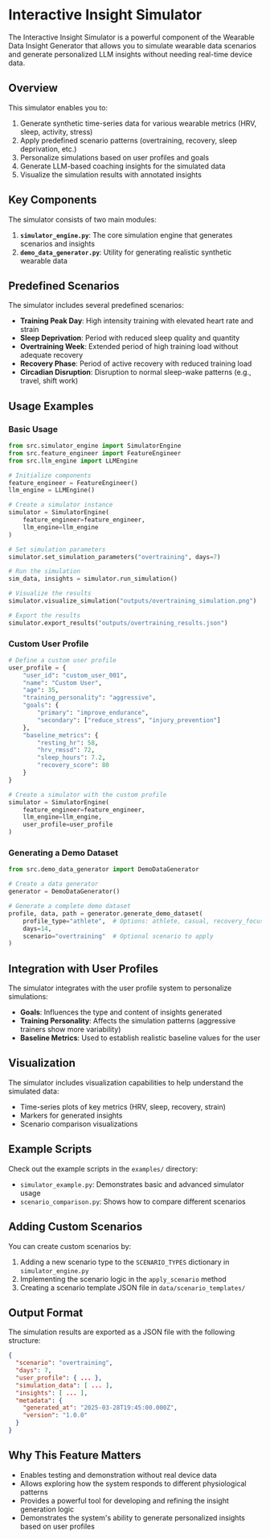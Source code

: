 # Interactive Insight Simulator

The Interactive Insight Simulator is a powerful component of the Wearable Data Insight Generator that allows you to simulate wearable data scenarios and generate personalized LLM insights without needing real-time device data.

## Overview

This simulator enables you to:

1. Generate synthetic time-series data for various wearable metrics (HRV, sleep, activity, stress)
2. Apply predefined scenario patterns (overtraining, recovery, sleep deprivation, etc.)
3. Personalize simulations based on user profiles and goals
4. Generate LLM-based coaching insights for the simulated data
5. Visualize the simulation results with annotated insights

## Key Components

The simulator consists of two main modules:

1. **`simulator_engine.py`**: The core simulation engine that generates scenarios and insights
2. **`demo_data_generator.py`**: Utility for generating realistic synthetic wearable data

## Predefined Scenarios

The simulator includes several predefined scenarios:

- **Training Peak Day**: High intensity training with elevated heart rate and strain
- **Sleep Deprivation**: Period with reduced sleep quality and quantity
- **Overtraining Week**: Extended period of high training load without adequate recovery
- **Recovery Phase**: Period of active recovery with reduced training load
- **Circadian Disruption**: Disruption to normal sleep-wake patterns (e.g., travel, shift work)

## Usage Examples

### Basic Usage

```python
from src.simulator_engine import SimulatorEngine
from src.feature_engineer import FeatureEngineer
from src.llm_engine import LLMEngine

# Initialize components
feature_engineer = FeatureEngineer()
llm_engine = LLMEngine()

# Create a simulator instance
simulator = SimulatorEngine(
    feature_engineer=feature_engineer,
    llm_engine=llm_engine
)

# Set simulation parameters
simulator.set_simulation_parameters("overtraining", days=7)

# Run the simulation
sim_data, insights = simulator.run_simulation()

# Visualize the results
simulator.visualize_simulation("outputs/overtraining_simulation.png")

# Export the results
simulator.export_results("outputs/overtraining_results.json")
```

### Custom User Profile

```python
# Define a custom user profile
user_profile = {
    "user_id": "custom_user_001",
    "name": "Custom User",
    "age": 35,
    "training_personality": "aggressive",
    "goals": {
        "primary": "improve_endurance",
        "secondary": ["reduce_stress", "injury_prevention"]
    },
    "baseline_metrics": {
        "resting_hr": 58,
        "hrv_rmssd": 72,
        "sleep_hours": 7.2,
        "recovery_score": 80
    }
}

# Create a simulator with the custom profile
simulator = SimulatorEngine(
    feature_engineer=feature_engineer,
    llm_engine=llm_engine,
    user_profile=user_profile
)
```

### Generating a Demo Dataset

```python
from src.demo_data_generator import DemoDataGenerator

# Create a data generator
generator = DemoDataGenerator()

# Generate a complete demo dataset
profile, data, path = generator.generate_demo_dataset(
    profile_type="athlete",  # Options: athlete, casual, recovery_focused, random
    days=14,
    scenario="overtraining"  # Optional scenario to apply
)
```

## Integration with User Profiles

The simulator integrates with the user profile system to personalize simulations:

- **Goals**: Influences the type and content of insights generated
- **Training Personality**: Affects the simulation patterns (aggressive trainers show more variability)
- **Baseline Metrics**: Used to establish realistic baseline values for the user

## Visualization

The simulator includes visualization capabilities to help understand the simulated data:

- Time-series plots of key metrics (HRV, sleep, recovery, strain)
- Markers for generated insights
- Scenario comparison visualizations

## Example Scripts

Check out the example scripts in the `examples/` directory:

- `simulator_example.py`: Demonstrates basic and advanced simulator usage
- `scenario_comparison.py`: Shows how to compare different scenarios

## Adding Custom Scenarios

You can create custom scenarios by:

1. Adding a new scenario type to the `SCENARIO_TYPES` dictionary in `simulator_engine.py`
2. Implementing the scenario logic in the `apply_scenario` method
3. Creating a scenario template JSON file in `data/scenario_templates/`

## Output Format

The simulation results are exported as a JSON file with the following structure:

```json
{
  "scenario": "overtraining",
  "days": 7,
  "user_profile": { ... },
  "simulation_data": [ ... ],
  "insights": [ ... ],
  "metadata": {
    "generated_at": "2025-03-28T19:45:00.000Z",
    "version": "1.0.0"
  }
}
```

## Why This Feature Matters

- Enables testing and demonstration without real device data
- Allows exploring how the system responds to different physiological patterns
- Provides a powerful tool for developing and refining the insight generation logic
- Demonstrates the system's ability to generate personalized insights based on user profiles
